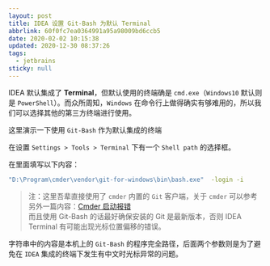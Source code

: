 ```yaml
---
layout: post
title: IDEA 设置 Git-Bash 为默认 Terminal
abbrlink: 60f0fc7ea0364991a95a98009bd6ccb5
date: 2020-02-02 10:15:38
updated: 2020-12-30 08:37:26
tags:
  - jetbrains
sticky: null
---
```


IDEA 默认集成了 **Terminal**，但默认使用的终端确是 `cmd.exe`（`Windows10` 默认则是 `PowerShell`）。而众所周知，`Windows` 在命令行上做得确实有够难用的，所以我们可以选择其他的第三方终端进行使用。

这里演示一下使用 `Git-Bash` 作为默认集成的终端

在设置 `Settings > Tools > Terminal` 下有一个 `Shell path` 的选择框。

在里面填写以下内容：

```bash
"D:\Program\cmder\vendor\git-for-windows\bin\bash.exe"  -login -i
```

> 注：这里吾辈直接使用了 `cmder` 内置的 `Git` 客户端，关于 `cmder` 可以参考另外一篇内容：[Cmder 启动报错](https://blog.rxliuli.com/p/9ea2b223/)\
> 而且使用 Git-Bash 的话最好确保安装的 Git 是最新版本，否则 IDEA Terminal 有可能出现光标位置偏移的错误。

字符串中的内容是本机上的 `Git-Bash` 的程序完全路径，后面两个参数则是为了避免在 `IDEA` 集成的终端下发生有中文时光标异常的问题。

